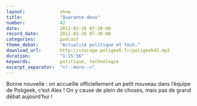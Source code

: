 ```yaml
---
layout:             show
title:              "Quarante-deux"
number:             42
date:               2012-02-26 07:30:00
record_date:        2012-02-26 07:30:00
categories:         podcast
theme_debat:        "Actualité politique et tech."
download_url:       http://storage.poligeek.fr/poligeek42.mp3
duration:           "1:15:56"
keywords:           politique, technologie
excerpt_separator:  "<!--more-->"
---
```


Bonne nouvelle : on accueille officiellement un petit nouveau dans l’équipe de Poligeek, c’est Alex ! On y cause de plein de choses, mais pas de grand débat aujourd’hui !
